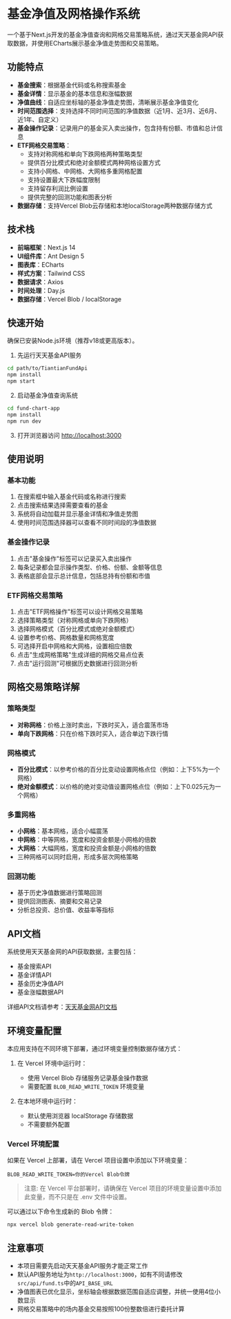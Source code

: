 # 基金净值及网格操作系统

一个基于Next.js开发的基金净值查询和网格交易策略系统，通过天天基金网API获取数据，并使用ECharts展示基金净值走势图和交易策略。

## 功能特点

- **基金搜索**：根据基金代码或名称搜索基金
- **基金详情**：显示基金的基本信息和涨幅数据
- **净值曲线**：自适应坐标轴的基金净值走势图，清晰展示基金净值变化
- **时间范围选择**：支持选择不同时间范围的净值数据（近1月、近3月、近6月、近1年、自定义）
- **基金操作记录**：记录用户的基金买入卖出操作，包含持有份额、市值和总计信息
- **ETF网格交易策略**：
  - 支持对称网格和单向下跌网格两种策略类型
  - 提供百分比模式和绝对金额模式两种网格设置方式
  - 支持小网格、中网格、大网格多重网格配置
  - 支持设置最大下跌幅度限制
  - 支持留存利润比例设置
  - 提供完整的回测功能和图表分析
- **数据存储**：支持Vercel Blob云存储和本地localStorage两种数据存储方式

## 技术栈

- **前端框架**：Next.js 14
- **UI组件库**：Ant Design 5
- **图表库**：ECharts
- **样式方案**：Tailwind CSS
- **数据请求**：Axios
- **时间处理**：Day.js
- **数据存储**：Vercel Blob / localStorage

## 快速开始

确保已安装Node.js环境（推荐v18或更高版本）。

1. 先运行天天基金API服务

```bash
cd path/to/TiantianFundApi
npm install
npm start
```

2. 启动基金净值查询系统

```bash
cd fund-chart-app
npm install
npm run dev
```

3. 打开浏览器访问 [http://localhost:3000](http://localhost:3000)

## 使用说明

### 基本功能
1. 在搜索框中输入基金代码或名称进行搜索
2. 点击搜索结果选择需要查看的基金
3. 系统将自动加载并显示基金详情和净值走势图
4. 使用时间范围选择器可以查看不同时间段的净值数据

### 基金操作记录
1. 点击"基金操作"标签可以记录买入卖出操作
2. 每条记录都会显示操作类型、价格、份额、金额等信息
3. 表格底部会显示总计信息，包括总持有份额和市值

### ETF网格交易策略
1. 点击"ETF网格操作"标签可以设计网格交易策略
2. 选择策略类型（对称网格或单向下跌网格）
3. 选择网格模式（百分比模式或绝对金额模式）
4. 设置参考价格、网格数量和网格宽度
5. 可选择开启中网格和大网格，设置相应倍数
6. 点击"生成网格策略"生成详细的网格交易点位表
7. 点击"运行回测"可根据历史数据进行回测分析

## 网格交易策略详解

### 策略类型
- **对称网格**：价格上涨时卖出，下跌时买入，适合震荡市场
- **单向下跌网格**：只在价格下跌时买入，适合单边下跌行情

### 网格模式
- **百分比模式**：以参考价格的百分比变动设置网格点位（例如：上下5%为一个网格）
- **绝对金额模式**：以价格的绝对变动值设置网格点位（例如：上下0.025元为一个网格）

### 多重网格
- **小网格**：基本网格，适合小幅震荡
- **中网格**：中等网格，宽度和投资金额是小网格的倍数
- **大网格**：大幅网格，宽度和投资金额是小网格的倍数
- 三种网格可以同时启用，形成多层次网格策略

### 回测功能
- 基于历史净值数据进行策略回测
- 提供回测图表、摘要和交易记录
- 分析总投资、总价值、收益率等指标

## API文档

系统使用天天基金网的API获取数据，主要包括：

- 基金搜索API
- 基金详情API
- 基金历史净值API
- 基金涨幅数据API

详细API文档请参考：[天天基金网API文档](https://kouchao.github.io/TiantianFundApi/)

## 环境变量配置

本应用支持在不同环境下部署，通过环境变量控制数据存储方式：

1. 在 Vercel 环境中运行时：
   - 使用 Vercel Blob 存储服务记录基金操作数据
   - 需要配置 `BLOB_READ_WRITE_TOKEN` 环境变量
   
2. 在本地环境中运行时：
   - 默认使用浏览器 localStorage 存储数据
   - 不需要额外配置

### Vercel 环境配置

如果在 Vercel 上部署，请在 Vercel 项目设置中添加以下环境变量：

```
BLOB_READ_WRITE_TOKEN=你的Vercel Blob令牌
```

> 注意: 在 Vercel 平台部署时，请确保在 Vercel 项目的环境变量设置中添加此变量，而不只是在 .env 文件中设置。

可以通过以下命令生成新的 Blob 令牌：

```bash
npx vercel blob generate-read-write-token
```

## 注意事项

- 本项目需要先启动天天基金API服务才能正常工作
- 默认API服务地址为`http://localhost:3000`，如有不同请修改`src/api/fund.ts`中的`API_BASE_URL`
- 净值图表已优化显示，坐标轴会根据数据范围自适应调整，并统一使用4位小数显示
- 网格交易策略中的场内基金交易按照100份整数倍进行委托计算 